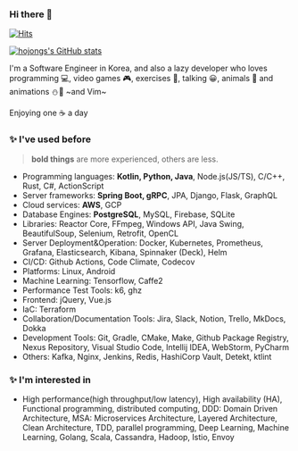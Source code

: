 ### Hi there 👋

[![Hits](https://hits.seeyoufarm.com/api/count/incr/badge.svg?url=https%3A%2F%2Fgithub.com%2Fhojongs&count_bg=%2379C83D&title_bg=%23555555&icon=&icon_color=%23E7E7E7&title=hits&edge_flat=false)](https://hits.seeyoufarm.com)

[![hojongs's GitHub stats](https://github-readme-stats.vercel.app/api?username=hojongs&count_private=true&show_icons=true&theme=dark)](https://github.com/anuraghazra/github-readme-stats)

I'm a Software Engineer in Korea, 
and also a lazy developer who loves programming 💻, video games 🎮, exercises 🧗‍, talking 😀, animals 🦝 and animations ⛄🥰 ~and Vim~

Enjoying one ☕ a day

### ✨ I've used before

> **bold things** are more experienced, others are less.

- Programming languages: **Kotlin, Python, Java**, Node.js(JS/TS), C/C++, Rust, C#, ActionScript
- Server frameworks: **Spring Boot, gRPC**, JPA, Django, Flask, GraphQL
- Cloud services: **AWS**, GCP
- Database Engines: **PostgreSQL**, MySQL, Firebase, SQLite
- Libraries: Reactor Core, FFmpeg, Windows API, Java Swing, BeautifulSoup, Selenium, Retrofit, OpenCL
- Server Deployment&Operation: Docker, Kubernetes, Prometheus, Grafana, Elasticsearch, Kibana, Spinnaker (Deck), Helm
- CI/CD: Github Actions, Code Climate, Codecov
- Platforms: Linux, Android
- Machine Learning: Tensorflow, Caffe2
- Performance Test Tools: k6, ghz
- Frontend: jQuery, Vue.js
- IaC: Terraform
- Collaboration/Documentation Tools: Jira, Slack, Notion, Trello, MkDocs, Dokka
- Development Tools: Git, Gradle, CMake, Make, Github Package Registry, Nexus Repository, Visual Studio Code, Intellij IDEA, WebStorm, PyCharm
- Others: Kafka, Nginx, Jenkins, Redis, HashiCorp Vault, Detekt, ktlint

### ✨ I'm interested in
- High performance(high throughput/low latency), High availability (HA), Functional programming, distributed computing, DDD: Domain Driven Architecture, MSA: Microservices Architecture, Layered Architecture, Clean Architecture, TDD, parallel programming, Deep Learning, Machine Learning, Golang, Scala, Cassandra, Hadoop, Istio, Envoy

<!--
**hojongs/hojongs** is a ✨ _special_ ✨ repository because its `README.md` (this file) appears on your GitHub profile.

Here are some ideas to get you started:

- 🔭 I’m currently working on ...
- 🌱 I’m currently learning ...
- 👯 I’m looking to collaborate on ...
- 🤔 I’m looking for help with ...
- 💬 Ask me about ...
- 📫 How to reach me: ...
- 😄 Pronouns: ...
- ⚡ Fun fact: ...
-->
